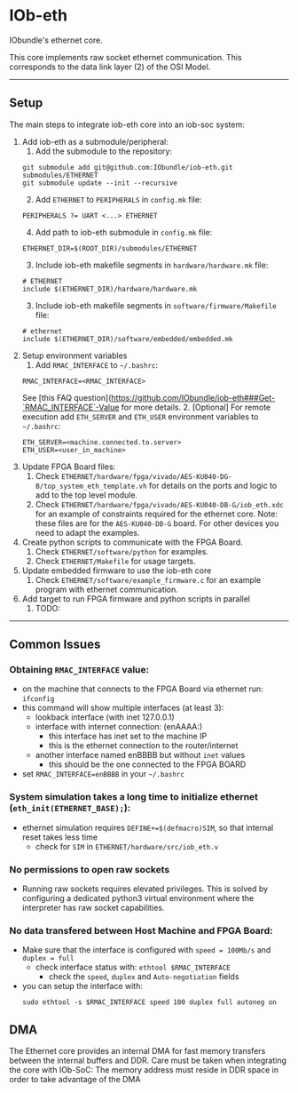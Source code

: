 # IOb-eth
IObundle's ethernet core.

This core implements raw socket ethernet communication. This corresponds to the
data link layer (2) of the OSI Model.

* * *
## Setup
The main steps to integrate iob-eth core into an iob-soc system:
1. Add iob-eth as a submodule/peripheral:
    1. Add the submodule to the repository:
    ```
    git submodule add git@github.com:IObundle/iob-eth.git submodules/ETHERNET
    git submodule update --init --recursive
    ```
    2. Add `ETHERNET` to `PERIPHERALS` in `config.mk` file:
    ```
    PERIPHERALS ?= UART <...> ETHERNET
    ```
    4. Add path to iob-eth submodule in `config.mk` file:
    ```
    ETHERNET_DIR=$(ROOT_DIR)/submodules/ETHERNET
    ```
    3. Include iob-eth makefile segments in `hardware/hardware.mk` file:
    ```
    # ETHERNET
    include $(ETHERNET_DIR)/hardware/hardware.mk
    ```
    3. Include iob-eth makefile segments in `software/firmware/Makefile` file:
    ```
    # ethernet
    include $(ETHERNET_DIR)/software/embedded/embedded.mk
    ```
2. Setup environment variables
    1. Add `RMAC_INTERFACE` to `~/.bashrc`:
    ```
    RMAC_INTERFACE=<RMAC_INTERFACE>
    ```
    See 
    [this FAQ question](https://github.com/IObundle/iob-eth###Get-`RMAC_INTERFACE`-Value
    for more details.
    2. [Optional] For remote execution add `ETH_SERVER` and `ETH_USER` 
    environment variables to `~/.bashrc`:
    ```
    ETH_SERVER=<machine.connected.to.server>
    ETH_USER=<user_in_machine>
    ```
3. Update FPGA Board files:
    1. Check 
    `ETHERNET/hardware/fpga/vivado/AES-KU040-DG-B/top_system_eth_template.vh`
    for details on the ports and logic to add to the top level module.
    2. Check `ETHERNET/hardware/fpga/vivado/AES-KU040-DB-G/iob_eth.xdc` for an
    example of constraints required for the ethernet core.
    Note: these files are for the `AES-KU040-DB-G` board. For other devices you
    need to adapt the examples.
4. Create python scripts to communicate with the FPGA Board.
    1. Check `ETHERNET/software/python` for examples.
    2. Check `ETHERNET/Makefile` for usage targets.
5. Update embedded firmware to use the iob-eth core
    1. Check `ETHERNET/software/example_firmware.c` for an example program with
    ethernet communication.
6. Add target to run FPGA firmware and python scripts in parallel
    1. TODO:

* * *
## Common Issues
### Obtaining `RMAC_INTERFACE` value:
- on the machine that connects to the FPGA Board via ethernet run: `ifconfig`
- this command will show multiple interfaces (at least 3):
  - lookback interface (with inet 127.0.0.1)
  - interface with internet connection: (enAAAA:)
    - this interface has inet set to the machine IP
    - this is the ethernet connection to the router/internet
  - another interface named enBBBB but without `inet` values
    - this should be the one connected to the FPGA BOARD
- set `RMAC_INTERFACE=enBBBB` in your `~/.bashrc`
### System simulation takes a long time to initialize ethernet (`eth_init(ETHERNET_BASE);`):
- ethernet simulation requires `DEFINE+=$(defmacro)SIM`, so that internal reset takes less time 
  - check for `SIM` in `ETHERNET/hardware/src/iob_eth.v`
### No permissions to open raw sockets
- Running raw sockets requires elevated privileges. This is solved by 
configuring a dedicated python3 virtual environment where the interpreter has 
raw socket capabilities.
### No data transfered between Host Machine and FPGA Board:
- Make sure that the interface is configured with `speed = 100Mb/s` and `duplex = full`
  - check interface status with: `ethtool $RMAC_INTERFACE`
    - check the `speed`, `duplex` and `Auto-negotiation` fields
- you can setup the interface with:
  ```
  sudo ethtool -s $RMAC_INTERFACE speed 100 duplex full autoneg on
  ```

## DMA

The Ethernet core provides an internal DMA for fast memory transfers between the internal buffers and DDR.
Care must be taken when integrating the core with IOb-SoC: The memory address must reside in DDR space in order to take advantage of the DMA
